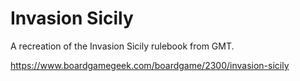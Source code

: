 # Invasion Sicily
A recreation of the Invasion Sicily rulebook from GMT.

https://www.boardgamegeek.com/boardgame/2300/invasion-sicily
